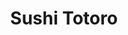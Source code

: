 ---
layout: place
title: "Sushi Totoro"
permalink: /colorado/aurora/sushi-totoro.html
stateAbbr: CO
stateName: Colorado
cityName: Aurora
place_id: ChIJiRRS1ACJbIcRFNWe_sMUmm8
photos:
  - name: >-
      places/ChIJiRRS1ACJbIcRFNWe_sMUmm8/photos/AeeoHcIb1tzqKa5Epnj0xFecx4oMLMxIsKtcq_WuI-TGj1kjy5wEdftO_RjP7xU0to-bd6jAe38TLE85YoVXuEiMygTFVvxkE7Ejqw-SUnv14af2Gk3er3BK9MuIF0N8ZoXh00qpjQ3YgAtSlU4S3DEVMfpSJqR8DC7KWqwB8mPj_mMpGc1DpJ7E20gCcnttdfrxCnKWQ4X3pnatedgYI_so55VCXjw-da7uAePE3trb6l0DEgqoIavUehujq3tRa3onLXUHPdjdo1dvMaF3_DKLFoUjWsI4L6TzdzivMxnEy_eM9jjv-wyzCJe7HbSrv16ZgC1ag3ZgjUTphrWXTO-oiwPJPpS-kb5PDHUiaol4twu-20UL-mLwuoeAQvejZ_X3PUMTvnXS6nvcJhli7mF3Rbdr1DjaFIj76Sa2Tje9Ro_fqcjZ
    widthPx: 4000
    heightPx: 3000
    authorAttributions:
      - displayName: Aaron Sibs
        uri: https://maps.google.com/maps/contrib/112436080629542337329
        photoUri: >-
          https://lh3.googleusercontent.com/a-/ALV-UjXON3HiVCDPbVhdEK0pMCm9koPXOSExS2SoZXwdUKU5f-mhOY4g=s100-p-k-no-mo
    flagContentUri: >-
      https://www.google.com/local/imagery/report/?cb_client=maps_api_places.places_api&image_key=!1e10!2sCIHM0ogKEICAgICLjt2VywE&hl=en-US
    googleMapsUri: >-
      https://www.google.com/maps/place//data=!3m4!1e2!3m2!1sCIHM0ogKEICAgICLjt2VywE!2e10!4m2!3m1!1s0x876c8900d4521489:0x6f9a14c3fe9ed514
  - name: >-
      places/ChIJiRRS1ACJbIcRFNWe_sMUmm8/photos/AeeoHcJv74yEf0fIduf2XxQjTpho8yg4dbv9f1B8SnS63DEcUwJC9rE_KHurBLSECVR6hLDqeCCm5mdNsPrtvpDfgeF9YsKyvr5PXg3A7MWqp7bLAFF_sNDcj93c6vEN8ty4ywtvf_gZ8YnEt9fzC01ybdOui90PR1hFdPY3-CltYNir45LHz9KJsywUB2SqHMEx36Xu5rWPgFwAX7YBsrGBqXhiIsLXteUmoqqwtXZ1pxsUXKDmC7LGVNBK6DOuuFlePemnAaYAGHy4jis5mYsEw6knbi5kiXOQe0NCJrl3S5Ci8w
    widthPx: 3024
    heightPx: 4032
    authorAttributions:
      - displayName: Sushi Totoro
        uri: https://maps.google.com/maps/contrib/114114755292121525046
        photoUri: >-
          https://lh3.googleusercontent.com/a/ACg8ocLxFJOAYj-X8sgzdYG1jBzjB1oneUGcBGwkrlRkvj_LxtZgww=s100-p-k-no-mo
    flagContentUri: >-
      https://www.google.com/local/imagery/report/?cb_client=maps_api_places.places_api&image_key=!1e10!2sAF1QipM8_FUeafPQKkEx4xcKsjg-2BtIu1N08rWA4Q9O&hl=en-US
    googleMapsUri: >-
      https://www.google.com/maps/place//data=!3m4!1e2!3m2!1sAF1QipM8_FUeafPQKkEx4xcKsjg-2BtIu1N08rWA4Q9O!2e10!4m2!3m1!1s0x876c8900d4521489:0x6f9a14c3fe9ed514
  - name: >-
      places/ChIJiRRS1ACJbIcRFNWe_sMUmm8/photos/AeeoHcKziAxGBjMUX4ANhfeJYq-RCBpEK7jB3ymD2n8GxwXhrRaK2uvytk5hDHIixdXELZzXf54Ce9WjEJI37pnxDpXSIK_lOsCun5F6LySSwbU-1ZQQ-n0ZwTbz2Qd3cMXHRXqJA-po7hDtUQNlxrnDJ3tOSYVO0k5U0tOpWPPA9jDYmPArvU0kpM10OHU9F1vQ-yrNUK3Er__x2gS6F9g-MJ82x9yZD0l1Ja1oqQU09H0fC-h6G2-9zhkzgILUexIjANEszqCzVKI7uNtlqS8bZ4Lg7RPZcVP_NyM1ft_85UdJp6v-ooss0rYe3Ks4UuFlwrH5yZB4-Wp7m3cXzoAox5OoWp8Jng-bXTSvCGCuXLIVNsXv9gCCQoQWo3I3n1_AEyydW1IG-XJT3IWQ2oYWkkSfRskbD5CHXDIQWR4waetwCA
    widthPx: 2560
    heightPx: 2560
    authorAttributions:
      - displayName: K. Y.
        uri: https://maps.google.com/maps/contrib/110773835263860286461
        photoUri: >-
          https://lh3.googleusercontent.com/a-/ALV-UjWVe0wzTsTgkqABhT0lBpxEsTP7ba1Nmnq4eNJs-vHSx5L0N7Y=s100-p-k-no-mo
    flagContentUri: >-
      https://www.google.com/local/imagery/report/?cb_client=maps_api_places.places_api&image_key=!1e10!2sCIHM0ogKEICAgICXgKebQA&hl=en-US
    googleMapsUri: >-
      https://www.google.com/maps/place//data=!3m4!1e2!3m2!1sCIHM0ogKEICAgICXgKebQA!2e10!4m2!3m1!1s0x876c8900d4521489:0x6f9a14c3fe9ed514
  - name: >-
      places/ChIJiRRS1ACJbIcRFNWe_sMUmm8/photos/AeeoHcIdmPT9Ri6s6JGsGZYNWyAs0af9d4zlciaL8VahNJYq-BU6Sa7G3vtVnQ5JZXuHr11GiSBEIU7l_4QblOchsUMcqXItk1ve06k56noCn0TkVjaYsMsef9Nz_r8aBpPX1m0lbm7f5UiII24Fhdz7BsAxBtXBK4Wl9OeTZMOIP70C1VzBrqoII3HNkZqk1ly0f3Y-GRbF5c0EeG325PTbV04ROo0hkhVUhUaJeAZ0CcgxWEvWLb_Z5epK-wvOhdDRc3cI38bA-pf3mR0a7jp4eP2v6ul0IzQFlPxhQElsMIQwlk1ZgnKxvwPcI64Db9tlzeeLD9CurmO4o-KgcNSR4AqPRhsHxxUVYHeP8l1GUn5KdTcM3ArXBLdX5kZoPd9jgIoq1eBjvFgwVmtZobysl_jJ2hxa5lDrOwAY-TocnRDyVAdOWwLC7GN_v11L-VmL
    widthPx: 3000
    heightPx: 4000
    authorAttributions:
      - displayName: Minh Bui
        uri: https://maps.google.com/maps/contrib/111887283136911390149
        photoUri: >-
          https://lh3.googleusercontent.com/a-/ALV-UjV-mpH6tFsWFmLD7YY6Dq52vS0OmlNqyladEFFnERfxe_RRSuI=s100-p-k-no-mo
    flagContentUri: >-
      https://www.google.com/local/imagery/report/?cb_client=maps_api_places.places_api&image_key=!1e10!2sCIABIhAGbyfQzjspb2fI_ioADvFd&hl=en-US
    googleMapsUri: >-
      https://www.google.com/maps/place//data=!3m4!1e2!3m2!1sCIABIhAGbyfQzjspb2fI_ioADvFd!2e10!4m2!3m1!1s0x876c8900d4521489:0x6f9a14c3fe9ed514
  - name: >-
      places/ChIJiRRS1ACJbIcRFNWe_sMUmm8/photos/AeeoHcKOdiFBiC6JUi7mXPXavynRAtQjXEtNmShVgonrYwQ4uvFWyviBuSb2Mvb0fZdI5sdSq_9f-YbdGuPmBwQzKcNnLzW0iqFQuiQZxMVCsXr1xI-qxSwIi609uKubWLxgmV_cfvVayKuypOCfNsKPt4DJcpputt92RbxCFcM6HJehfpcSGJuGzqA5eGnx03QbHPyw2h5wR_yfyg3_X1c9BIQvoNQ1dZk4Zgj_BNyjPsY8b9jWLJhi7KrXTkMYCsU3twEpOcWFFpI5kMbkxkXbY5VzwCFlZ3DIVQWSlabmvMfDOzIOVY8H10aKwDONSIQPO92v9-6_ekV7H9pKLSfBB9ZN6YWJ6S7BbWurIJJ2_MMMN4U-xTrT87MdwQynk4yayvTTNw2R4LvnJkhpXn8PsqU8Y3hbDCs6-p5oRoIHoi_vGwQ
    widthPx: 3024
    heightPx: 4032
    authorAttributions:
      - displayName: Carlos Martinez
        uri: https://maps.google.com/maps/contrib/116541966830036056855
        photoUri: >-
          https://lh3.googleusercontent.com/a-/ALV-UjWu54CufaoVDkDktU3TRX6omiK2wJpvInYObUXBxpuQrkAGdBEIfQ=s100-p-k-no-mo
    flagContentUri: >-
      https://www.google.com/local/imagery/report/?cb_client=maps_api_places.places_api&image_key=!1e10!2sCIHM0ogKEICAgICrmNKXzAE&hl=en-US
    googleMapsUri: >-
      https://www.google.com/maps/place//data=!3m4!1e2!3m2!1sCIHM0ogKEICAgICrmNKXzAE!2e10!4m2!3m1!1s0x876c8900d4521489:0x6f9a14c3fe9ed514
  - name: >-
      places/ChIJiRRS1ACJbIcRFNWe_sMUmm8/photos/AeeoHcJ8vcWPOs1_w1WMBanKWYyjXMwgEFWcB7VmmN7iKBp_P3Uz4yPyxqZHWj62jo0XDolRZregdZ8rZmHilxouo5C1T-r5496yRCvHIzFBYyLIvD3HnBnCVXdaXhPOWiJJJqVGCCxLveTverrBS8sypST_eQCbTt09-vjfwvz91K6S9Lkk8qfMsuFjGwEdKlXldcEAumNlGD9OF4Sz5hnvIIOASl35DgSZeWq-UvWVU1zOzqfr-3A1AL-DCdUQz30i1JVGBesGm97Mnzasat0Lfhp3i5AOJ5GsEJaw57AtD1tJju8QoPR-7xVoZdHS5v04tt_FLDl6V80HqE7OlVeEBChKyOi7c7P_vE3rJX9I4ERUDD9ID9ynBSiwAnVA9mFYanKUxCCzWi7yveLgY5gEbkDmIRGEF6rZC6OM7X905njfag
    widthPx: 3235
    heightPx: 1848
    authorAttributions:
      - displayName: Gus Chavez Jr
        uri: https://maps.google.com/maps/contrib/100413456965783884674
        photoUri: >-
          https://lh3.googleusercontent.com/a-/ALV-UjWw_FLt0svWGsxJlr3CzBIC5vnKLVp_OxlRXxDeMtYXAPPjZjHA=s100-p-k-no-mo
    flagContentUri: >-
      https://www.google.com/local/imagery/report/?cb_client=maps_api_places.places_api&image_key=!1e10!2sCIHM0ogKEICAgMDQ1Iz1Aw&hl=en-US
    googleMapsUri: >-
      https://www.google.com/maps/place//data=!3m4!1e2!3m2!1sCIHM0ogKEICAgMDQ1Iz1Aw!2e10!4m2!3m1!1s0x876c8900d4521489:0x6f9a14c3fe9ed514
  - name: >-
      places/ChIJiRRS1ACJbIcRFNWe_sMUmm8/photos/AeeoHcJzkBZseGyri9lKiE5Y00xTra3guekyZ1NnH5RfV_ke2k5xjri2t5A8aDdGgQPDoOHZ-ug_OwntvNIsg4bWXghPtXwQrmvcDar3wwbE1CS6MtzrySiC4rGRG9S0KBs83LRdoFbDmqIYGZWELLTIy6ZDQsoPB3Ci-WznDISQ_CmHqIq6Bz7jhxy9hxuo16ncnyqX0qH4Ya-aBEkpJggYalhqBC85XeLlXv-LNlx0dSsmxa3EDsN1sE6_WQDkYFTCgnOyrWMshoIA1mfmNCV1NDHyQc3kkMPZe8wpSfkF1f5Zy255ZgvjW0fovDHibpuRlZLD4joyCo74kCffOK65RQ1qGSyIaEz9KXVyxp4rKYBb-orjWv__sGUes0UYuDBIFdLUQEkBbWDfjWnjVG0qhF7fr6krR63qvAwVq1vutXqQy5T6
    widthPx: 3024
    heightPx: 4032
    authorAttributions:
      - displayName: Nari Park (Joy)
        uri: https://maps.google.com/maps/contrib/101279725409374766304
        photoUri: >-
          https://lh3.googleusercontent.com/a-/ALV-UjXFD1mGGavAs59CtN6l_DFE0ETOxXFEf2nyxYQoNycmCJWpwA_Q=s100-p-k-no-mo
    flagContentUri: >-
      https://www.google.com/local/imagery/report/?cb_client=maps_api_places.places_api&image_key=!1e10!2sCIHM0ogKEICAgIDnzMKyxgE&hl=en-US
    googleMapsUri: >-
      https://www.google.com/maps/place//data=!3m4!1e2!3m2!1sCIHM0ogKEICAgIDnzMKyxgE!2e10!4m2!3m1!1s0x876c8900d4521489:0x6f9a14c3fe9ed514
  - name: >-
      places/ChIJiRRS1ACJbIcRFNWe_sMUmm8/photos/AeeoHcIKURijBVTb9PnDNgHXlk8Tkao6SKPm6VBvQjuOOurncxH7deUDv1eT0yBOSFqSnv4ONXZ2fz41NSTbJODzKbQbA-ePaXquBe_X-pIR-PRP3T2merYdvVCzbMfJCoQAd2c0YgKXoe3yFaoMWyb66qw5sNTDYEO7TNslktWmAMaoLviTvjGCY0kU47vihjSzRAEfVh2mlBDjTit_pVQFLDeIw0yUldQ9_KYJ9MOIwqdTyfqyOJN82-tdaodGcMJIqVIqywGCBJxzCnCq83Bcu8Am85G0dYH0rqmChtLo7nfZxF-5A_kSOQMfZCKQUmtyrl5fqewOwiI-xZJSli7rVELl4ZRDEsi7OKy2iSNt-3FXgEDkm1XJYhMbeivYt7NHUiK2SKb2jrXkD_Jp3TbkGgL_gUgpUIj3i-1m0RCmXeZnWb8
    widthPx: 3000
    heightPx: 4000
    authorAttributions:
      - displayName: Minh Bui
        uri: https://maps.google.com/maps/contrib/111887283136911390149
        photoUri: >-
          https://lh3.googleusercontent.com/a-/ALV-UjV-mpH6tFsWFmLD7YY6Dq52vS0OmlNqyladEFFnERfxe_RRSuI=s100-p-k-no-mo
    flagContentUri: >-
      https://www.google.com/local/imagery/report/?cb_client=maps_api_places.places_api&image_key=!1e10!2sCIHM0ogKEICAgICn94Hh8AE&hl=en-US
    googleMapsUri: >-
      https://www.google.com/maps/place//data=!3m4!1e2!3m2!1sCIHM0ogKEICAgICn94Hh8AE!2e10!4m2!3m1!1s0x876c8900d4521489:0x6f9a14c3fe9ed514
  - name: >-
      places/ChIJiRRS1ACJbIcRFNWe_sMUmm8/photos/AeeoHcLtYpVAzxrtvlsHcbki8_Un3okY-bE_1MFNqDqhK8T4-xjbmh812PwWEGfiL-s5jm7mhjgqJXkESy8zRn9a1vheQpm-tk4HOynE93eCbZAs24Oc4wFFUgttIk_fg5s35gaDFi4wA4XjS5Ajd5ovJduF81bH55zyu-4-SJdxCuUn_j-PQtIDhMgUO4qfhKQ1pW_qYfWATwViwYYm_XTGhJ8RU2DVLbwoTOq66j04OsmGuxwUJcKAHOhcSH70KAXaqWJmEkat5VrVZcMRfolEtTYnaJj90J8UTHnYOjNUyVQR0BoAboJPJJbZXC9AVBl6MEfNhH_XKYB_wQoyE0kHiS4eRA0k3vsdNeyqvYlLrMcDKUYeXUvQsoD6VdyxufhJtqNfvYqlcbo28ch0ccxvugpWqQ9IfK7lWIpJ3z9fwf2j3g
    widthPx: 4000
    heightPx: 3000
    authorAttributions:
      - displayName: Minh Bui
        uri: https://maps.google.com/maps/contrib/111887283136911390149
        photoUri: >-
          https://lh3.googleusercontent.com/a-/ALV-UjV-mpH6tFsWFmLD7YY6Dq52vS0OmlNqyladEFFnERfxe_RRSuI=s100-p-k-no-mo
    flagContentUri: >-
      https://www.google.com/local/imagery/report/?cb_client=maps_api_places.places_api&image_key=!1e10!2sCIHM0ogKEICAgICn94GsCw&hl=en-US
    googleMapsUri: >-
      https://www.google.com/maps/place//data=!3m4!1e2!3m2!1sCIHM0ogKEICAgICn94GsCw!2e10!4m2!3m1!1s0x876c8900d4521489:0x6f9a14c3fe9ed514
  - name: >-
      places/ChIJiRRS1ACJbIcRFNWe_sMUmm8/photos/AeeoHcL5U3goIhuoB1PxIT-TI_t_jHZ7qLSgOb45MhiIMpOOmdrhdF8P2W-_nGHfm9_EzBXrG0WEbpJhYQ6JciTorFpZE92ILlTTmmBgYO-x_DySdNVoW-r3ExKEPYbJB4AiAhdCHeA6GE3U6rawjWUvYLgT188mA3VcpuChjAEDsY8kS7uydxoKz-Z2UnQFjvlV5THyZT8GqWXWo0igprWqrpbHOrBYP8Lrpzm7wIWdFQ0wkiN6EhGuimpdlX1khHneflbHE15R8P4UscWlnkGeR9El8uXYZFjbaqyoagBVy_78NQ1v0qdqXWYModu2jDBphQFBGdZM8TWqsqpcFh1ay-37ndxGhx8AoGgbC7GN9usRsPe8UdH7-8c3cyqhGYw34Y1zUVXiG6ubiaDDdV6F53CqrhbUFrBYxR2wTnuExUcB254B
    widthPx: 4032
    heightPx: 3024
    authorAttributions:
      - displayName: Dani Candelaria
        uri: https://maps.google.com/maps/contrib/116579685286711581648
        photoUri: >-
          https://lh3.googleusercontent.com/a-/ALV-UjWQExb_EdmjolAqB_9HX3HbaX2t-O_mWfzLLYL3s-8oxczWTyzQ2Q=s100-p-k-no-mo
    flagContentUri: >-
      https://www.google.com/local/imagery/report/?cb_client=maps_api_places.places_api&image_key=!1e10!2sCIHM0ogKEICAgICuzsWZ-AE&hl=en-US
    googleMapsUri: >-
      https://www.google.com/maps/place//data=!3m4!1e2!3m2!1sCIHM0ogKEICAgICuzsWZ-AE!2e10!4m2!3m1!1s0x876c8900d4521489:0x6f9a14c3fe9ed514
address: 4243 S Buckley Rd, Aurora, CO 80013, USA
street: 4243 S Buckley Rd
city: Aurora
state: CO
zip: '80013'
country: USA
neighborhood: Mission Viejo
latitude: '39.640000'
longitude: '-104.793333'
accessibility_options:
  wheelchairAccessibleParking: true
  wheelchairAccessibleEntrance: true
  wheelchairAccessibleRestroom: true
  wheelchairAccessibleSeating: true
business_status: OPERATIONAL
name: Sushi Totoro
google_maps_links:
  directionsUri: >-
    https://www.google.com/maps/dir//''/data=!4m7!4m6!1m1!4e2!1m2!1m1!1s0x876c8900d4521489:0x6f9a14c3fe9ed514!3e0
  placeUri: https://maps.google.com/?cid=8041762916646442260
  writeAReviewUri: >-
    https://www.google.com/maps/place//data=!4m3!3m2!1s0x876c8900d4521489:0x6f9a14c3fe9ed514!12e1
  reviewsUri: >-
    https://www.google.com/maps/place//data=!4m4!3m3!1s0x876c8900d4521489:0x6f9a14c3fe9ed514!9m1!1b1
  photosUri: >-
    https://www.google.com/maps/place//data=!4m3!3m2!1s0x876c8900d4521489:0x6f9a14c3fe9ed514!10e5
primary_type: Sushi Restaurant
opening_hours:
  regular: null
  current: null
secondary_opening_hours:
  regular:
    weekdayDescriptions: null
    type: null
  current:
    weekdayDescriptions: null
    type: null
phone: (303) 766-0045
price_level: PRICE_LEVEL_MODERATE
price_range: $20 &ndash; $30
rating: '4.4'
rating_count: 1214
website: http://www.sushitotoro.net/
description: null
reviews: null
parking_options: null
payment_options: null
allow_dogs: null
curbside_pickup: null
delivery: null
dine_in: null
good_for_children: null
good_for_groups: null
good_for_sports: null
live_music: null
menu_for_children: null
outdoor_seating: null
reservable: null
restroom: null
serves_beer: null
serves_breakfast: null
serves_brunch: null
serves_cocktails: null
serves_coffee: null
serves_dinner: null
serves_dessert: null
serves_lunch: null
serves_vegetarian_food: null
serves_wine: null
takeout: null

---